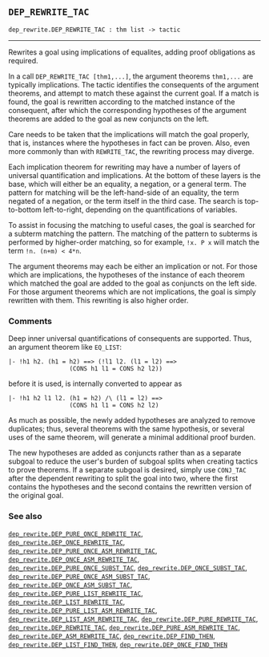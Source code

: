 ## `DEP_REWRITE_TAC`

``` hol4
dep_rewrite.DEP_REWRITE_TAC : thm list -> tactic
```

------------------------------------------------------------------------

Rewrites a goal using implications of equalites, adding proof
obligations as required.

In a call `DEP_REWRITE_TAC [thm1,...]`, the argument theorems `thm1,...`
are typically implications. The tactic identifies the consequents of the
argument theorems, and attempt to match these against the current goal.
If a match is found, the goal is rewritten according to the matched
instance of the consequent, after which the corresponding hypotheses of
the argument theorems are added to the goal as new conjuncts on the
left.

Care needs to be taken that the implications will match the goal
properly, that is, instances where the hypotheses in fact can be proven.
Also, even more commonly than with `REWRITE_TAC`, the rewriting process
may diverge.

Each implication theorem for rewriting may have a number of layers of
universal quantification and implications. At the bottom of these layers
is the base, which will either be an equality, a negation, or a general
term. The pattern for matching will be the left-hand-side of an
equality, the term negated of a negation, or the term itself in the
third case. The search is top-to-bottom left-to-right, depending on the
quantifications of variables.

To assist in focusing the matching to useful cases, the goal is searched
for a subterm matching the pattern. The matching of the pattern to
subterms is performed by higher-order matching, so for example,
`!x. P x` will match the term `!n. (n+m) < 4*n`.

The argument theorems may each be either an implication or not. For
those which are implications, the hypotheses of the instance of each
theorem which matched the goal are added to the goal as conjuncts on the
left side. For those argument theorems which are not implications, the
goal is simply rewritten with them. This rewriting is also higher order.

### Comments

Deep inner universal quantifications of consequents are supported. Thus,
an argument theorem like `EQ_LIST`:

``` hol4
|- !h1 h2. (h1 = h2) ==> (!l1 l2. (l1 = l2) ==>
                 (CONS h1 l1 = CONS h2 l2))
```

before it is used, is internally converted to appear as

``` hol4
|- !h1 h2 l1 l2. (h1 = h2) /\ (l1 = l2) ==>
                 (CONS h1 l1 = CONS h2 l2)
```

As much as possible, the newly added hypotheses are analyzed to remove
duplicates; thus, several theorems with the same hypothesis, or several
uses of the same theorem, will generate a minimal additional proof
burden.

The new hypotheses are added as conjuncts rather than as a separate
subgoal to reduce the user's burden of subgoal splits when creating
tactics to prove theorems. If a separate subgoal is desired, simply use
`CONJ_TAC` after the dependent rewriting to split the goal into two,
where the first contains the hypotheses and the second contains the
rewritten version of the original goal.

### See also

[`dep_rewrite.DEP_PURE_ONCE_REWRITE_TAC`](#dep_rewrite.DEP_PURE_ONCE_REWRITE_TAC),
[`dep_rewrite.DEP_ONCE_REWRITE_TAC`](#dep_rewrite.DEP_ONCE_REWRITE_TAC),
[`dep_rewrite.DEP_PURE_ONCE_ASM_REWRITE_TAC`](#dep_rewrite.DEP_PURE_ONCE_ASM_REWRITE_TAC),
[`dep_rewrite.DEP_ONCE_ASM_REWRITE_TAC`](#dep_rewrite.DEP_ONCE_ASM_REWRITE_TAC),
[`dep_rewrite.DEP_PURE_ONCE_SUBST_TAC`](#dep_rewrite.DEP_PURE_ONCE_SUBST_TAC),
[`dep_rewrite.DEP_ONCE_SUBST_TAC`](#dep_rewrite.DEP_ONCE_SUBST_TAC),
[`dep_rewrite.DEP_PURE_ONCE_ASM_SUBST_TAC`](#dep_rewrite.DEP_PURE_ONCE_ASM_SUBST_TAC),
[`dep_rewrite.DEP_ONCE_ASM_SUBST_TAC`](#dep_rewrite.DEP_ONCE_ASM_SUBST_TAC),
[`dep_rewrite.DEP_PURE_LIST_REWRITE_TAC`](#dep_rewrite.DEP_PURE_LIST_REWRITE_TAC),
[`dep_rewrite.DEP_LIST_REWRITE_TAC`](#dep_rewrite.DEP_LIST_REWRITE_TAC),
[`dep_rewrite.DEP_PURE_LIST_ASM_REWRITE_TAC`](#dep_rewrite.DEP_PURE_LIST_ASM_REWRITE_TAC),
[`dep_rewrite.DEP_LIST_ASM_REWRITE_TAC`](#dep_rewrite.DEP_LIST_ASM_REWRITE_TAC),
[`dep_rewrite.DEP_PURE_REWRITE_TAC`](#dep_rewrite.DEP_PURE_REWRITE_TAC),
[`dep_rewrite.DEP_REWRITE_TAC`](#dep_rewrite.DEP_REWRITE_TAC),
[`dep_rewrite.DEP_PURE_ASM_REWRITE_TAC`](#dep_rewrite.DEP_PURE_ASM_REWRITE_TAC),
[`dep_rewrite.DEP_ASM_REWRITE_TAC`](#dep_rewrite.DEP_ASM_REWRITE_TAC),
[`dep_rewrite.DEP_FIND_THEN`](#dep_rewrite.DEP_FIND_THEN),
[`dep_rewrite.DEP_LIST_FIND_THEN`](#dep_rewrite.DEP_LIST_FIND_THEN),
[`dep_rewrite.DEP_ONCE_FIND_THEN`](#dep_rewrite.DEP_ONCE_FIND_THEN)
